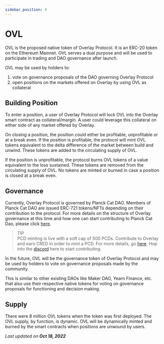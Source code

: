 ```yaml
---
sidebar_position: 4
---
```

# OVL

OVL is the proposed native token of Overlay Protocol. It is an ERC-20 token on the Ethereum Mainnet. OVL serves a dual purpose and will be used to participate in trading and DAO governance after launch. 

OVL may be used by holders to:



1. vote on governance proposals of the DAO governing Overlay Protocol
2. open positions on the markets offered on Overlay by using OVL as collateral


## Building Position

To enter a position, a user of Overlay Protocol will lock OVL into the Overlay smart contract as collateral/margin. A user could leverage this collateral on either side of any market offered by Overlay. 

On closing a position, the position could either be profitable, unprofitable or at a break even. If the position is profitable, the protocol will mint OVL tokens equivalent to the delta difference of the market between build and unwind. These tokens are added to the circulating supply of OVL. 

If the position is unprofitable, the protocol burns OVL tokens of a value equivalent to the loss sustained. These tokens are removed from the circulating supply of OVL. No tokens are minted or burned in case a position is closed at a break even.  


## Governance

Currently, Overlay Protocol is governed by Planck Cat DAO. Members of Planck Cat DAO are issued ERC-721 tokens/NFTs depending on their contribution to the protocol. For more details on the structure of Overlay governance at this time and how one can start contributing to Planck Cat Dao, please click [here](https://www.notion.so/PlanckCat-DAO-7a3fe097aa5c4acaac2d89e142467e53). 


> TIP      
> PCD minting is live with a soft cap of 500 PCDs. Contribute to Overlay and earn CRED in order to mint a PCD. For more details, go [here](https://www.notion.so/What-is-PlanckCat-DAO-PCD-330510eae9864129aa511668a8a594c8). Hop into the [discord](https://discord.com/invite/m2U5vSr4gD) here to start contributing.



In the future, OVL will be the governance token of Overlay Protocol and may be used by holders to vote on governance proposals made by the community.

This is similar to other existing DAOs like Maker DAO, Yearn Finance, etc. that also use their respective native tokens for voting on governance proposals for functioning and decision making. 


## Supply

There were 8 million OVL tokens when the token was first deployed. The OVL supply, by function, is dynamic. OVL will be dynamically minted and burned by the smart contracts when positions are unwound by users.

<p style={{textAlign: 'right'}}>
<em>Last updated on <strong>Oct 18, 2022</strong></em></p>

